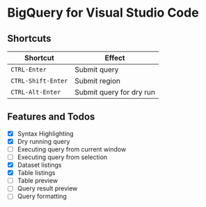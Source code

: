 # BigQuery for Visual Studio Code

## Shortcuts

| Shortcut | Effect |
|----------|--------|
| `CTRL-Enter` | Submit query |
| `CTRL-Shift-Enter` | Submit region | 
| `CTRL-Alt-Enter` | Submit query for dry run |

## Features and Todos

- [X] Syntax Highlighting
- [X] Dry running query
- [ ] Executing query from current window
- [ ] Executing query from selection
- [X] Dataset listings
- [X] Table listings
- [ ] Table preview
- [ ] Query result preview
- [ ] Query formatting
